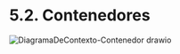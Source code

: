 # 5.2. Contenedores

![DiagramaDeContexto-Contenedor drawio](https://github.com/user-attachments/assets/79fbc57d-ee74-46b8-84c4-779ab3781aeb)
